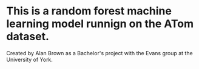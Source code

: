 # This is a random forest machine learning model runnign on the ATom dataset.
Created by Alan Brown as a Bachelor's project with the Evans group at the University of York. 
